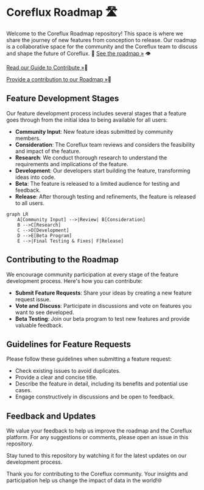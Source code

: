 # Coreflux Roadmap 🛣

Welcome to the Coreflux Roadmap repository! This space is where we share the journey of new features from conception to release. Our roadmap is a collaborative space for the community and the Coreflux team to discuss and shape the future of  Coreflux. 🚀
[See the roadmap »](https://github.com/orgs/CorefluxCommunity/projects/1) 👁

[Read our Guide to Contribute  »](https://github.com/CorefluxCommunity/coreflux-roadmap/blob/main/CONTRIBUTING.MD)📖

[Provide a contribution to our Roadmap »](https://github.com/CorefluxCommunity/coreflux-roadmap/issues/new/choose)💪

## Feature Development Stages

Our feature development process includes several stages that a feature goes through from the initial idea to being available for all users:

- **Community Input**: New feature ideas submitted by community members.
- **Consideration**: The Coreflux team reviews and considers the feasibility and impact of the feature.
- **Research**: We conduct thorough research to understand the requirements and implications of the feature.
- **Development**: Our developers start building the feature, transforming ideas into code.
- **Beta**: The feature is released to a limited audience for testing and feedback.
- **Release**: After thorough testing and refinements, the feature is released to all users.
```mermaid
graph LR
    A[Community Input] -->|Review| B[Consideration]
    B -->C[Research]
    C -->D[Development]
    D -->E[Beta Program]
    E -->|Final Testing & Fixes| F[Release]
```

## Contributing to the Roadmap

We encourage community participation at every stage of the feature development process. Here's how you can contribute:

- **Submit Feature Requests**: Share your ideas by creating a new feature request issue. 
- **Vote and Discuss**: Participate in discussions and vote on features you want to see developed.
- **Beta Testing**: Join our beta program to test new features and provide valuable feedback.


## Guidelines for Feature Requests

Please follow these guidelines when submitting a feature request:

- Check existing issues to avoid duplicates.
- Provide a clear and concise title.
- Describe the feature in detail, including its benefits and potential use cases.
- Engage constructively in discussions and be open to feedback.

## Feedback and Updates

We value your feedback to help us improve the roadmap and the Coreflux platform. For any suggestions or comments, please open an issue in this repository.

Stay tuned to this repository by watching it for the latest updates on our development process.

Thank you for contributing to the Coreflux community. Your insights and participation help us change the impact of data in the world!🌐 
